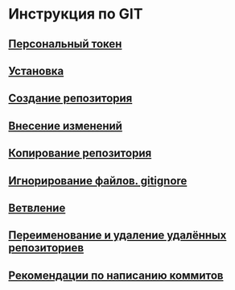 # Инструкция по GIT

## [Персональный токен](./md%20files/token.md)

## [Установка](./md%20files/git_install.md)

## [Создание репозитория](./md%20files/create_rep.md)

## [Внесение изменений](./md%20files/commit.md)

## [Копирование репозитория](./md%20files/clone_rep.md)

## [Игнорирование файлов. gitignore](./md%20files/ignore.md)

## [Ветвление](./md%20files/branching.md)

## [Переименование и удаление удалённых репозиториев](./md%20files/rename_delete.md)

## [Рекомендации по написанию коммитов](./md%20files/recomendations.md)
